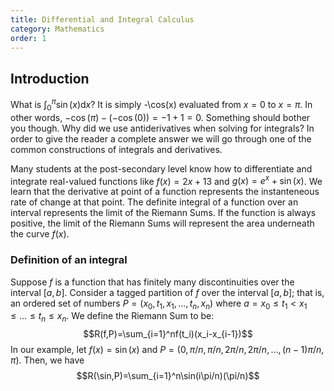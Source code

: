 ```yaml
---
title: Differential and Integral Calculus
category: Mathematics
order: 1
---
```


## Introduction

What is $\displaystyle\int_{0}^{\pi}\sin(x) \mathrm{d}x$? It is simply
-\cos(x) evaluated from $x=0$ to $x=\pi$. In other words, $-\cos(\pi)-(-\cos(0))
= -1 + 1 = 0$. Something should bother you though. Why did we use antiderivatives
when solving for integrals? In order to give the reader a complete answer we will
go through one of the common constructions of integrals and derivatives.

Many students at the post-secondary level know how to differentiate and
integrate real-valued functions like $f(x)=2x+13$ and $g(x)=e^x+\sin(x)$.
We learn that the derivative at point of a function represents the instanteneous
rate of change at that point. The definite integral of a function over an
interval represents the limit of the Riemann Sums. If the function is always
positive, the limit of the Riemann Sums will represent the area underneath
the curve $f(x)$.

### Definition of an integral

Suppose $f$ is a function that has finitely many discontinuities over the
interval $[a,b]$. Consider a tagged partition of $f$ over the interval $[a,b]$;
that is, an ordered set of numbers $P=(x_0, t_1, x_1, \ldots, t_n, x_n)$
where $a=x_0 \leq t_1 < x_1 \leq \ldots \leq t_n \leq x_n$. We define the
Riemann Sum to be:
$$R(f,P)=\sum_{i=1}^nf(t_i)(x_i-x_{i-1})$$
In our example, let
$f(x)=\sin(x)$
and $P=(0,\pi/n,\pi/n,2\pi/n,2\pi/n,\ldots,(n-1)\pi/n,\pi)$.
Then, we have
$$R(\sin,P)=\sum_{i=1}^n\sin(i\pi/n)(\pi/n)$$
